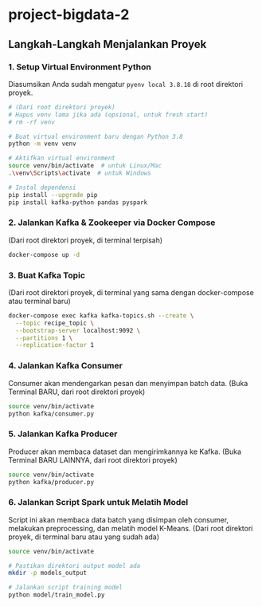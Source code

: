 # project-bigdata-2

## Langkah-Langkah Menjalankan Proyek

### 1. Setup Virtual Environment Python

Diasumsikan Anda sudah mengatur `pyenv local 3.8.18` di root direktori proyek.

```bash
# (Dari root direktori proyek)
# Hapus venv lama jika ada (opsional, untuk fresh start)
# rm -rf venv

# Buat virtual environment baru dengan Python 3.8
python -m venv venv

# Aktifkan virtual environment
source venv/bin/activate  # untuk Linux/Mac
.\venv\Scripts\activate  # untuk Windows

# Instal dependensi
pip install --upgrade pip
pip install kafka-python pandas pyspark
```

### 2. Jalankan Kafka & Zookeeper via Docker Compose

(Dari root direktori proyek, di terminal terpisah)

```bash
docker-compose up -d
```

### 3. Buat Kafka Topic

(Dari root direktori proyek, di terminal yang sama dengan docker-compose atau terminal baru)

```bash
docker-compose exec kafka kafka-topics.sh --create \
  --topic recipe_topic \
  --bootstrap-server localhost:9092 \
  --partitions 1 \
  --replication-factor 1
```

### 4. Jalankan Kafka Consumer

Consumer akan mendengarkan pesan dan menyimpan batch data.
(Buka Terminal BARU, dari root direktori proyek)

```bash
source venv/bin/activate
python kafka/consumer.py
```

### 5. Jalankan Kafka Producer

Producer akan membaca dataset dan mengirimkannya ke Kafka.
(Buka Terminal BARU LAINNYA, dari root direktori proyek)

```bash
source venv/bin/activate
python kafka/producer.py
```

### 6. Jalankan Script Spark untuk Melatih Model

Script ini akan membaca data batch yang disimpan oleh consumer, melakukan preprocessing, dan melatih model K-Means.
(Dari root direktori proyek, di terminal baru atau yang sudah ada)

```bash
source venv/bin/activate

# Pastikan direktori output model ada
mkdir -p models_output

# Jalankan script training model
python model/train_model.py
```
